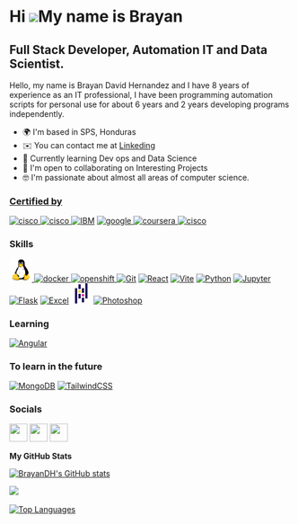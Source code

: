 # Hi ![](https://user-images.githubusercontent.com/18350557/176309783-0785949b-9127-417c-8b55-ab5a4333674e.gif)My name is Brayan

## Full Stack Developer, Automation IT and Data Scientist.

Hello, my name is Brayan David Hernandez and I have 8 years of experience as an IT professional, I have been programming automation scripts for personal use for about 6 years and 2 years developing programs independently.

- 🌍 I'm based in SPS, Honduras
- ✉️ You can contact me at [Linkeding](https://www.linkedin.com/in/brayan-d-hernandez-4b22b6247/)
- 🧠 Currently learning Dev ops and Data Science
- 🤝 I'm open to collaborating on Interesting Projects
- 🤓 I'm passionate about almost all areas of computer science.

### [Certified by](https://www.credly.com/users/brayan-d-hernandez/badges)

<p align="left">
<a href="https://www.credly.com/users/brayan-d-hernandez/badges" target="_blank" rel="noreferrer"> <img src="https://www.svgrepo.com/show/331358/credly.svg" alt="cisco" width="40" height="40"/> </a>
<a href="https://app.aluracursos.com/user/bdhdavid-bh/fullCertificate/ccd6040b9917efb7e43ecd423e38dfb0" target="_blank" rel="noreferrer"> <img src="https://play-lh.googleusercontent.com/IDLZXWHLCVun428g_YGnR2HgnoIUlIRNfkmEEM0hmrzhBKZrhJ5UwM0_eHaWQT4gXAs=w240-h480" alt="cisco" width="40" height="40"/> </a>
<a href="https://www.credly.com/earner/earned/badge/ffefa74c-6966-4192-8330-c6ce78a94b6e" target="_blank" rel="noreferrer"><img src="https://substackcdn.com/image/fetch/f_auto,q_auto:good,fl_progressive:steep/https%3A%2F%2Fbucketeer-e05bbc84-baa3-437e-9518-adb32be77984.s3.amazonaws.com%2Fpublic%2Fimages%2F806a15d4-eda7-46bf-ae2a-ec823f86ee68_1000x1000.jpeg" width="40" height="40" alt="IBM" /></a>
<a href="https://www.credly.com/earner/earned/badge/32003daa-c06b-4b58-9b26-ede53bef6b7e/" target="_blank" rel="noreferrer"> <img src="https://upload.wikimedia.org/wikipedia/commons/thumb/5/53/Google_%22G%22_Logo.svg/588px-Google_%22G%22_Logo.svg.png?20230305195327" alt="google" width="40" height="40"/> </a>
<a href="https://www.coursera.org/user/7e6d03d859897fff41f095d8cb0ef874" target="_blank" rel="noreferrer"> <img src="https://www.langoly.com/wp-content/uploads/2021/09/coursera-logo.png" alt="coursera" width="40" height="40"/> </a>
<a href="https://www.credly.com/earner/earned/badge/ed83ca0e-ecab-4d6a-87a2-5b377e291695" target="_blank" rel="noreferrer"> <img src="https://seeklogo.com/images/C/cisco-networking-academy-logo-0B2566178E-seeklogo.com.png" alt="cisco" width="40" height="40"/> </a>

</p>

### Skills

<p align="left">
<a href="https://www.linux.org/" target="_blank" rel="noreferrer"> <img src="https://raw.githubusercontent.com/devicons/devicon/master/icons/linux/linux-original.svg" alt="linux" width="40" height="40"/> </a>
<a href="https://www.docker.com/" target="_blank" rel="noreferrer"> <img src="https://cdn.worldvectorlogo.com/logos/docker.svg" alt="docker" width="40" height="40"/> </a>
<a href="https://www.redhat.com/en/technologies/cloud-computing/openshift" target="_blank" rel="noreferrer"> <img src="https://upload.wikimedia.org/wikipedia/commons/thumb/3/3a/OpenShift-LogoType.svg/1200px-OpenShift-LogoType.svg.png" alt="openshift" width="40" height="40"/> </a>
<a href="https://git-scm.com/" target="_blank" rel="noreferrer"><img src="https://raw.githubusercontent.com/danielcranney/readme-generator/main/public/icons/skills/git-colored.svg" width="36" height="36" alt="Git" /></a>
<a href="https://reactjs.org/" target="_blank" rel="noreferrer"><img src="https://raw.githubusercontent.com/danielcranney/readme-generator/main/public/icons/skills/react-colored.svg" width="36" height="36" alt="React" /></a>
<a href="https://vitejs.dev/" target="_blank" rel="noreferrer"><img src="https://raw.githubusercontent.com/danielcranney/readme-generator/main/public/icons/skills/vite-colored.svg" width="36" height="36" alt="Vite" /></a>
<a href="https://www.python.org/" target="_blank" rel="noreferrer"><img src="https://raw.githubusercontent.com/danielcranney/readme-generator/main/public/icons/skills/python-colored.svg" width="36" height="36" alt="Python" /></a>
<a href="https://jupyter.org" target="_blank" rel="noreferrer"><img src="https://upload.wikimedia.org/wikipedia/commons/3/38/Jupyter_logo.svg" width="36" height="36" alt="Jupyter" /></a>
<a href="https://flask.palletsprojects.com/en/2.0.x/" target="_blank" rel="noreferrer"><img src="https://raw.githubusercontent.com/danielcranney/readme-generator/main/public/icons/skills/flask-colored.svg" width="36" height="36" alt="Flask" /></a>
<a href="https://www.microsoft.com/en-us/microsoft-365/excel" target="_blank"><img src="https://upload.wikimedia.org/wikipedia/commons/thumb/3/34/Microsoft_Office_Excel_%282019%E2%80%93present%29.svg/800px-Microsoft_Office_Excel_%282019%E2%80%93present%29.svg.png" alt="Excel" width="36" height="36"/></a>
<a href="https://pandas.pydata.org/" target="_blank"><img src="https://raw.githubusercontent.com/devicons/devicon/master/icons/pandas/pandas-original.svg" alt="Pandas" width="36" height="36"/></a>
<a href="https://www.adobe.com/uk/products/photoshop.html" target="_blank" rel="noreferrer"><img src="https://raw.githubusercontent.com/danielcranney/readme-generator/main/public/icons/skills/photoshop-colored.svg" width="36" height="36" alt="Photoshop" /></a>

</p>

### Learning

<p align="left">
<a href="https://angular.io" target="_blank" rel="noreferrer"><img src="https://upload.wikimedia.org/wikipedia/commons/c/cf/Angular_full_color_logo.svg" width="36" height="36" alt="Angular" /></a>
</p>

### To learn in the future

<p align="left">
<a href="https://www.mongodb.com/" target="_blank" rel="noreferrer"><img src="https://raw.githubusercontent.com/danielcranney/readme-generator/main/public/icons/skills/mongodb-colored.svg" width="36" height="36" alt="MongoDB" /></a>
<a href="https://tailwindcss.com/" target="_blank" rel="noreferrer"><img src="https://raw.githubusercontent.com/danielcranney/readme-generator/main/public/icons/skills/tailwindcss-colored.svg" width="36" height="36" alt="TailwindCSS" /></a>
</p>

### Socials

<p align="left">
<a href="https://discord.com/users/243650035907166209" target="_blank" rel="noreferrer"><img src="https://raw.githubusercontent.com/danielcranney/readme-generator/main/public/icons/socials/discord.svg" width="32" height="32" /></a> 
<a href="https://github.com/BrayanDH" target="_blank" rel="noreferrer"><img src="https://raw.githubusercontent.com/danielcranney/readme-generator/main/public/icons/socials/github-dark.svg" width="32" height="32" /></a> 
<a href="https://www.linkedin.com/in/brayan-d-hernandez-4b22b6247/" target="_blank" rel="noreferrer"><img src="https://raw.githubusercontent.com/danielcranney/readme-generator/main/public/icons/socials/linkedin.svg" width="32" height="32" /></a>
</p>

<b>My GitHub Stats</b>

<a href="http://www.github.com/BrayanDH"><img src="https://github-readme-stats.vercel.app/api?username=BrayanDH&show_icons=true&hide=stars,prs,contribs&title_color=0891b2&text_color=ffffff&icon_color=0891b2&bg_color=1c1917&hide_border=true&show_icons=true" alt="BrayanDH's GitHub stats" /></a>

<a href="http://www.github.com/BrayanDH"><img src="https://github-readme-streak-stats.herokuapp.com/?user=BrayanDH&stroke=ffffff&background=1c1917&ring=0891b2&fire=0891b2&currStreakNum=ffffff&currStreakLabel=0891b2&sideNums=ffffff&sideLabels=ffffff&dates=ffffff&hide_border=true" /></a>

<a href="https://github.com/BrayanDH" align="left"><img src="https://github-readme-stats.vercel.app/api/top-langs/?username=BrayanDH&langs_count=10&title_color=0891b2&text_color=ffffff&icon_color=0891b2&bg_color=1c1917&hide_border=true&locale=en&custom_title=Top%20%Languages" alt="Top Languages" /></a>
